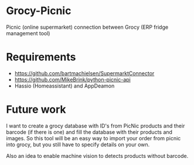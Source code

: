 # Grocy-Picnic
Picnic (online supermarket) connection between Grocy (ERP fridge management tool)

# Requirements
- https://github.com/bartmachielsen/SupermarktConnector
- https://github.com/MikeBrink/python-picnic-api
- Hassio (Homeassistant) and AppDeamon

# Future work
I want to create a grocy database with ID's from PicNic products and their barcode (if there is one) and fill the database with their products and images.
So this tool will be an easy way to import your order from picnic into grocy, but you still have to specify details on your own.

Also an idea to enable machine vision to detects products without barcode.

